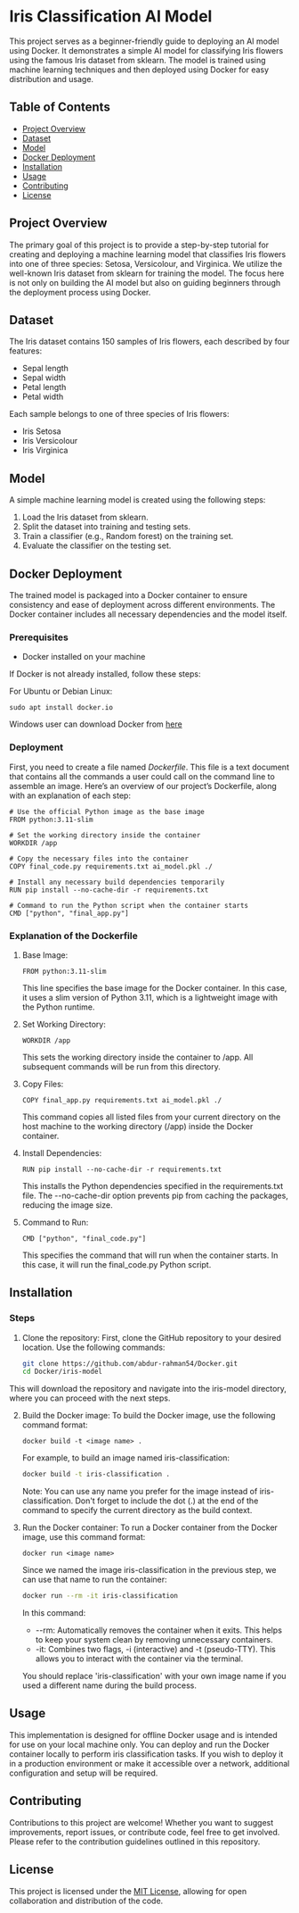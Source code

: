 # Iris Classification AI Model

This project serves as a beginner-friendly guide to deploying an AI model using Docker. It demonstrates a simple AI model for classifying Iris flowers using the famous Iris dataset from sklearn. The model is trained using machine learning techniques and then deployed using Docker for easy distribution and usage.

## Table of Contents

- [Project Overview](#project-overview)
- [Dataset](#dataset)
- [Model](#model)
- [Docker Deployment](#docker-deployment)
- [Installation](#installation)
- [Usage](#usage)
- [Contributing](#contributing)
- [License](#license)

## Project Overview

The primary goal of this project is to provide a step-by-step tutorial for creating and deploying a machine learning model that classifies Iris flowers into one of three species: Setosa, Versicolour, and Virginica. We utilize the well-known Iris dataset from sklearn for training the model. The focus here is not only on building the AI model but also on guiding beginners through the deployment process using Docker.

## Dataset

The Iris dataset contains 150 samples of Iris flowers, each described by four features:
- Sepal length
- Sepal width
- Petal length
- Petal width

Each sample belongs to one of three species of Iris flowers:
- Iris Setosa
- Iris Versicolour
- Iris Virginica

## Model

A simple machine learning model is created using the following steps:
1. Load the Iris dataset from sklearn.
2. Split the dataset into training and testing sets.
3. Train a classifier (e.g., Random forest) on the training set.
4. Evaluate the classifier on the testing set.

## Docker Deployment

The trained model is packaged into a Docker container to ensure consistency and ease of deployment across different environments. The Docker container includes all necessary dependencies and the model itself.

### Prerequisites

- Docker installed on your machine

If Docker is not already installed, follow these steps:

For Ubuntu or Debian Linux:
```
sudo apt install docker.io
```
Windows user can download Docker from [here](https://www.docker.com/products/docker-desktop/)

### Deployment

First, you need to create a file named _Dockerfile_. This file is a text document that contains all the commands a user could call on the command line to assemble an image. Here’s an overview of our project’s Dockerfile, along with an explanation of each step:
```
# Use the official Python image as the base image
FROM python:3.11-slim

# Set the working directory inside the container
WORKDIR /app

# Copy the necessary files into the container
COPY final_code.py requirements.txt ai_model.pkl ./

# Install any necessary build dependencies temporarily
RUN pip install --no-cache-dir -r requirements.txt

# Command to run the Python script when the container starts
CMD ["python", "final_app.py"]

```

### Explanation of the Dockerfile

1. Base Image:
	```
	FROM python:3.11-slim
	```
	This line specifies the base image for the Docker container. In this case, it uses a slim version of Python 3.11, which is a lightweight image with the Python runtime.

2. Set Working Directory:
	```
	WORKDIR /app
	```
	This sets the working directory inside the container to /app. All subsequent commands will be run from this directory.

3. Copy Files:
	```
	COPY final_app.py requirements.txt ai_model.pkl ./
	```
	This command copies all listed files from your current directory on the host machine to the working directory (/app) inside the Docker container.

4. Install Dependencies:
	```
	RUN pip install --no-cache-dir -r requirements.txt
	```
	This installs the Python dependencies specified in the requirements.txt file. The --no-cache-dir option prevents pip from caching the packages, reducing the image size.

5. Command to Run:
	```
	CMD ["python", "final_code.py"]
	```
	This specifies the command that will run when the container starts. In this case, it will run the final_code.py Python script.


## Installation

### Steps

1. Clone the repository: 
First, clone the GitHub repository to your desired location. Use the following commands:

    ```bash
    git clone https://github.com/abdur-rahman54/Docker.git
    cd Docker/iris-model
    ```
This will download the repository and navigate into the iris-model directory, where you can proceed with the next steps.

2. Build the Docker image: 
	To build the Docker image, use the following command format:
	```
	docker build -t <image name> .
	```
	For example, to build an image named iris-classification:

    ```bash
    docker build -t iris-classification .
    ```
	Note: You can use any name you prefer for the image instead of iris-classification. Don't forget to include the dot (.) at the end of the command to specify the current directory as the build context.

3. Run the Docker container: To run a Docker container from the Docker image, use this command format:

	```
	docker run <image name>
	```
	Since we named the image iris-classification in the previous step, we can use that name to run the container:

    ```bash
    docker run --rm -it iris-classification
    ```
	In this command:
	- --rm: Automatically removes the container when it exits. This helps to keep your system clean by removing unnecessary containers.
	- -it: Combines two flags, -i (interactive) and -t (pseudo-TTY). This allows you to interact with the container via the terminal.

	You should replace 'iris-classification' with your own image name if you used a different name during the build process.


## Usage

This implementation is designed for offline Docker usage and is intended for use on your local machine only. You can deploy and run the Docker container locally to perform iris classification tasks. If you wish to deploy it in a production environment or make it accessible over a network, additional configuration and setup will be required.


## Contributing

Contributions to this project are welcome! Whether you want to suggest improvements, report issues, or contribute code, feel free to get involved. Please refer to the contribution guidelines outlined in this repository.


## License

This project is licensed under the [MIT License](../LICENSE), allowing for open collaboration and distribution of the code.